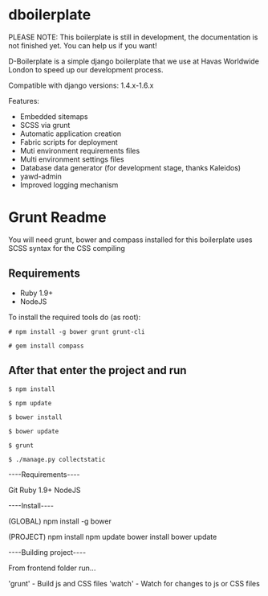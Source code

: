 dboilerplate
============

PLEASE NOTE: This boilerplate is still in development, the documentation
is not finished yet. You can help us if you want!

D-Boilerplate is a simple django boilerplate that we use at Havas Worldwide London to speed up our development process.

Compatible with django versions: 1.4.x-1.6.x

Features:

- Embedded sitemaps
- SCSS via grunt
- Automatic application creation
- Fabric scripts for deployment
- Muti environment requirements files
- Multi environment settings files
- Database data generator (for development stage, thanks Kaleidos)
- yawd-admin
- Improved logging mechanism


Grunt Readme
============

You will need grunt, bower and compass installed for this boilerplate uses SCSS syntax for the CSS compiling

Requirements
------------

- Ruby 1.9+
- NodeJS

To install the required tools do (as root):

`# npm install -g bower grunt grunt-cli`

`# gem install compass`

After that enter the project and run
------------------------------------

`$ npm install`

`$ npm update`

`$ bower install`

`$ bower update`

`$ grunt`

`$ ./manage.py collectstatic`


----Requirements----

Git Ruby 1.9+ NodeJS


----Install----

(GLOBAL)
npm install -g bower

(PROJECT)
npm install
npm update
bower install
bower update

----Building project----

From frontend folder run...

'grunt' - Build js and CSS files
'watch' - Watch for changes to js or CSS files
